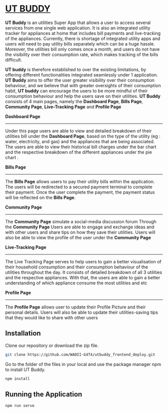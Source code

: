 # [UT BUDDY](https://main.d3gzi5eplp517x.amplifyapp.com/#/home/live-tracking)



**UT Buddy** is an utilities Super App that allows a user to access several services from one single web application. It is also an integrated utility tracker for appliances at home that includes bill payments and live-tracking of the appliances. Currently, there is shortage of integrated utility apps and users will need to pay utility bills separately which can be a huge hassle. Moreover, the utilities bill only comes once a month, and users do not have the visibility over their consumption rate, which makes tracking of the bills difficult. 



**UT buddy** is therefore established to over the existing limitations, by offering different functionalities integrated seamlessly under 1 application. **UT Buddy** aims to offer the user greater visibility over their consumption behaviour, and  we believe that with greater oversights of their consumption habit, **UT buddy** can encourage the users to be more mindful of their consumption behaviour and help the users save on their utilities. **UT Buddy** consists of 4 main pages, namely the **Dashboard Page**, **Bills Page**, **Community Page**, **Live-Tracking Page** and **Profile Page**



**Dashboard Page**

****

Under this page users are able to view and detailed breakdown of their utilities bill under the **Dashboard Page**, based on the type of the utility (eg : water, electricity, and gas) and the appliances that are being associated. The users are able to view their historical bill charges under the bar chart and the respective breakdown of the different appliances under the pie chart . 



**Bills Page**

****

The **Bills Page** allows users to pay their utility bills within the application. The users will be redirected to a secured payment terminal to complete their payment. Once the user complete the payment, the payment status will be reflected on the **Bills Page**. 



**Community Page**

****

The **Community Page** simulate a social-media discussion forum Through the **Community Page** Users are able to engage and  exchange ideas and with other users and share tips on how they save their utilities. Users will also be able to view the profile of the user under the **Community Page** 



**Live-Tracking Page**

****

The Live Tracking Page serves to help users to gain a better visualisation of their household consumption and their consumption behaviour of the utilities throughout the day. It consists of detailed breakdown of all 3 utilities and the respective appliances. With that, the users are able to gain a better understanding of which appliance consume the most utilities and etc 



**Profile Page**

****

The **Profile Page** allows user to update their Profile Picture and their personal details. Users will also be able to update their utilities-saving tips that they would like to share with other users



## Installation

Clone our repository or download the zip file.

```bash
git clone https://github.com/WADII-G4T4/utbuddy_frontend_deploy.git
```

Go to the folder of the files in your local and use the package manager npm to install UT Buddy.

```bash
npm install 
```

## Running the Application 

```bash
npm run serve
```

